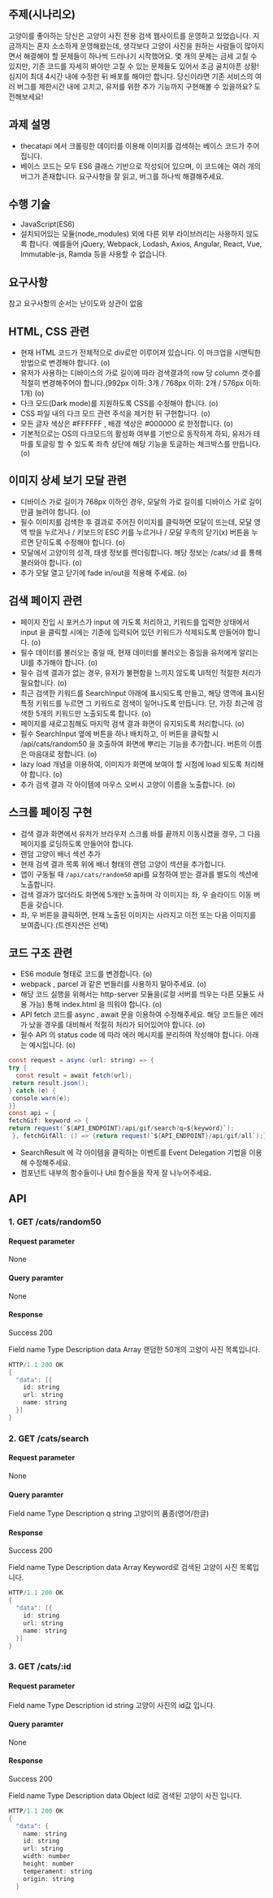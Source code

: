 ## 주제(시나리오)
고양이를 좋아하는 당신은 고양이 사진 전용 검색 웹사이트를 운영하고 있었습니다. 지금까지는 혼자 소소하게 운영해왔는데, 생각보다 고양이 사진을 원하는 사람들이 많아지면서 해결해야 할 문제들이 하나씩 드러나기 시작했어요. 몇 개의 문제는 금세 고칠 수 있지만, 기존 코드를 자세히 봐야만 고칠 수 있는 문제들도 있어서 조금 골치아픈 상황! 심지어 최대 4시간 내에 수정한 뒤 배포를 해야만 합니다. 당신이라면 기존 서비스의 여러 버그를 제한시간 내에 고치고, 유저를 위한 추가 기능까지 구현해볼 수 있을까요? 도전해보세요!

## 과제 설명
* thecatapi 에서 크롤링한 데이터를 이용해 이미지를 검색하는 베이스 코드가 주어집니다.
* 베이스 코드는 모두 ES6 클래스 기반으로 작성되어 있으며, 이 코드에는 여러 개의 버그가 존재합니다. 요구사항을 잘 읽고, 버그를 하나씩 해결해주세요.

## 수행 기술
* JavaScript(ES6)
* 설치되어있는 모듈(node_modules) 외에 다른 외부 라이브러리는 사용하지 않도록 합니다. 예를들어 jQuery, Webpack, Lodash, Axios, Angular, React, Vue, Immutable-js, Ramda 등을 사용할 수 없습니다.

## 요구사항
참고 요구사항의 순서는 난이도와 상관이 없음

## HTML, CSS 관련
* 현재 HTML 코드가 전체적으로 div로만 이루어져 있습니다. 이 마크업을 시맨틱한 방법으로 변경해야 합니다. (o)
* 유저가 사용하는 디바이스의 가로 길이에 따라 검색결과의 row 당 column 갯수를 적절히 변경해주어야 합니다.(992px 이하: 3개 / 768px 이하: 2개 / 576px 이하: 1개) (o)
* 다크 모드(Dark mode)를 지원하도록 CSS를 수정해야 합니다. (o)
* CSS 파일 내의 다크 모드 관련 주석을 제거한 뒤 구현합니다. (o)
* 모든 글자 색상은 #FFFFFF , 배경 색상은 #000000 로 한정합니다. (o)
* 기본적으로는 OS의 다크모드의 활성화 여부를 기반으로 동작하게 하되, 유저가 테마를 토글링 할 수 있도록 좌측 상단에 해당 기능을 토글하는 체크박스를 만듭니다. (o)


## 이미지 상세 보기 모달 관련
* 디바이스 가로 길이가 768px 이하인 경우, 모달의 가로 길이를 디바이스 가로 길이만큼 늘려야 합니다. (o)
* 필수 이미지를 검색한 후 결과로 주어진 이미지를 클릭하면 모달이 뜨는데, 모달 영역 밖을 누르거나 / 키보드의 ESC 키를 누르거나 / 모달 우측의 닫기(x) 버튼을 누르면 닫히도록 수정해야 합니다. (o)
* 모달에서 고양이의 성격, 태생 정보를 렌더링합니다. 해당 정보는 /cats/:id 를 통해 불러와야 합니다. (o)
* 추가 모달 열고 닫기에 fade in/out을 적용해 주세요. (o)


## 검색 페이지 관련
* 페이지 진입 시 포커스가 input 에 가도록 처리하고, 키워드를 입력한 상태에서 input 을 클릭할 시에는 기존에 입력되어 있던 키워드가 삭제되도록 만들어야 합니다. (o)
* 필수 데이터를 불러오는 중일 때, 현재 데이터를 불러오는 중임을 유저에게 알리는 UI를 추가해야 합니다. (o)
* 필수 검색 결과가 없는 경우, 유저가 불편함을 느끼지 않도록 UI적인 적절한 처리가 필요합니다. (o)
* 최근 검색한 키워드를 SearchInput 아래에 표시되도록 만들고, 해당 영역에 표시된 특정 키워드를 누르면 그 키워드로 검색이 일어나도록 만듭니다. 단, 가장 최근에 검색한 5개의 키워드만 노출되도록 합니다. (o)
* 페이지를 새로고침해도 마지막 검색 결과 화면이 유지되도록 처리합니다. (o)
* 필수 SearchInput 옆에 버튼을 하나 배치하고, 이 버튼을 클릭할 시 /api/cats/random50 을 호출하여 화면에 뿌리는 기능을 추가합니다. 버튼의 이름은 마음대로 정합니다. (o)
* lazy load 개념을 이용하여, 이미지가 화면에 보여야 할 시점에 load 되도록 처리해야 합니다. (o)
* 추가 검색 결과 각 아이템에 마우스 오버시 고양이 이름을 노출합니다. (o)

## 스크롤 페이징 구현
* 검색 결과 화면에서 유저가 브라우저 스크롤 바를 끝까지 이동시켰을 경우, 그 다음 페이지를 로딩하도록 만들어야 합니다.
* 랜덤 고양이 배너 섹션 추가
* 현재 검색 결과 목록 위에 배너 형태의 랜덤 고양이 섹션을 추가합니다.
* 앱이 구동될 때 `/api/cats/random50` api를 요청하여 받는 결과를 별도의 섹션에 노출합니다.
* 검색 결과가 많더라도 화면에 5개만 노출하며 각 이미지는 좌, 우 슬라이드 이동 버튼을 갖습니다.
* 좌, 우 버튼을 클릭하면, 현재 노출된 이미지는 사라지고 이전 또는 다음 이미지를 보여줍니다.(트렌지션은 선택)

## 코드 구조 관련
* ES6 module 형태로 코드를 변경합니다. (o)
* webpack , parcel 과 같은 번들러를 사용하지 말아주세요. (o)
* 해당 코드 실행을 위해서는 http-server 모듈을(로컬 서버를 띄우는 다른 모듈도 사용 가능) 통해 index.html 을 띄워야 합니다. (o)
* API fetch 코드를 async , await 문을 이용하여 수정해주세요. 해당 코드들은 에러가 났을 경우를 대비해서 적절히 처리가 되어있어야 합니다. (o)
* 필수 API 의 status code 에 따라 에러 메시지를 분리하여 작성해야 합니다. 아래는 예시입니다. (o)

```java
const request = async (url: string) => {
try {
  const result = await fetch(url);
 return result.json();
} catch (e) {
 console.warn(e);
}}
const api = {
fetchGif: keyword => {
return request(`${API_ENDPOINT}/api/gif/search?q=${keyword}`);
 }, fetchGifAll: () => {return request(`${API_ENDPOINT}/api/gif/all`);}};
```

* SearchResult 에 각 아이템을 클릭하는 이벤트를 Event Delegation 기법을 이용해 수정해주세요.
* 컴포넌트 내부의 함수들이나 Util 함수들을 작게 잘 나누어주세요.

## API

### 1. GET /cats/random50

#### Request parameter
None

#### Query paramter
None

#### Response
Success 200

Field name	Type	Description
data	Array	랜덤한 50개의 고양이 사진 목록입니다.

```java
HTTP/1.1 200 OK
{
  "data": [{
    id: string
    url: string
    name: string
  }]
}
```

### 2. GET /cats/search

#### Request parameter
None

#### Query paramter
Field name	Type	Description
q	string	고양이의 품종(영어/한글)

#### Response
Success 200

Field name	Type	Description
data	Array	Keyword로 검색된 고양이 사진 목록입니다.
```java
HTTP/1.1 200 OK
{
  "data": [{
    id: string
    url: string
    name: string
  }]
}
```

### 3. GET /cats/:id

#### Request parameter
Field name	Type	Description
id	string	고양이 사진의 id값 입니다.

#### Query paramter
None

#### Response
Success 200

Field name	Type	Description
data	Object	Id로 검색된 고양이 사진 입니다.

```java
HTTP/1.1 200 OK
{
  "data": {
    name: string
    id: string
    url: string
    width: number
    height: number
    temperament: string
    origin: string
  }
```
